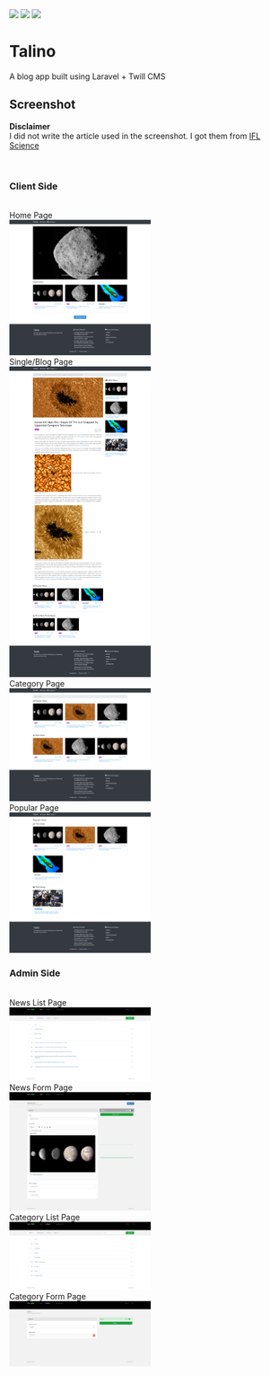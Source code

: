 
<img src="https://raw.githubusercontent.com/laravel/art/master/logo-lockup/5%20SVG/2%20CMYK/1%20Full%20Color/laravel-logolockup-cmyk-red.svg" height="100" />
<img src="https://upload.wikimedia.org/wikipedia/commons/9/9e/Plus_symbol.svg" height="100" />
<img src="https://camo.githubusercontent.com/27cb603e58909fdb7cbe5a0e886dac1694a6c683/68747450733a2f2f7477696c6c2e696f2f6c6f676f2e737667" height="100"/>

# Talino

A blog app built using Laravel + Twill CMS

## Screenshot

**Disclaimer** <br/>
I did not write the article used in the screenshot. I got them from [IFL Science](https://www.iflscience.com/)

<br/>

### Client Side 

<br/>Home Page<br/>
<img src="./project_screenshot/home.png" width="50%" />
<br/>Single/Blog Page<br/>
<img src="./project_screenshot/single_page.png" width="50%" />
<br/>Category Page<br/>
<img src="./project_screenshot/category group.png" width="50%" />
<br/>Popular Page<br/>
<img src="./project_screenshot/popular.png" width="50%" />
<br/>

### Admin Side
<br/>News List Page<br/>
<img src="./project_screenshot/admin_news.png" width="50%" />
<br/>News Form Page<br/>
<img src="./project_screenshot/admin_news_form.png" width="50%" />
<br/>Category List Page<br/>
<img src="./project_screenshot/admin_category.png" width="50%" />
<br/>Category Form Page<br/>
<img src="./project_screenshot/admin_category_form.png" width="50%" />

